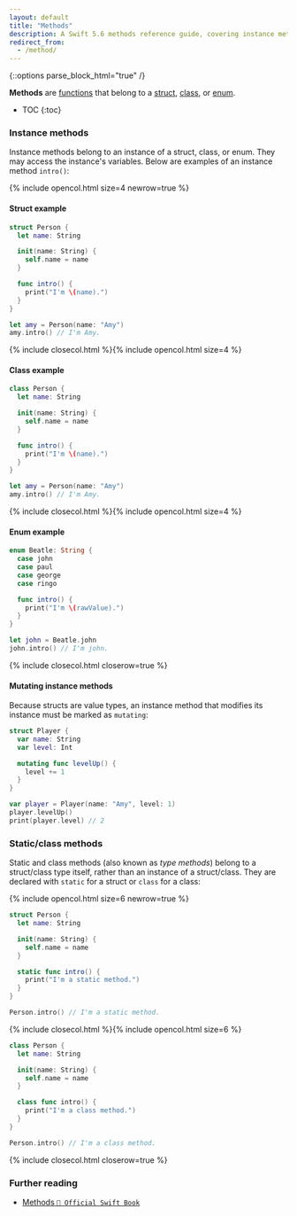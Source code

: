 ```yaml
---
layout: default
title: "Methods"
description: A Swift 5.6 methods reference guide, covering instance methods and static/class methods.
redirect_from: 
  - /method/
---
```

{::options parse_block_html="true" /}

**Methods** are [functions](/functions) that belong to a [struct](/structs-and-classes), [class](/structs-and-classes), or [enum](/enums).

* TOC
{:toc}

### Instance methods

Instance methods belong to an instance of a struct, class, or enum. They may access the instance's variables. Below are examples of an instance method `intro()`:

{% include opencol.html size=4 newrow=true %}

#### Struct example

```swift
struct Person {
  let name: String

  init(name: String) {
    self.name = name
  }

  func intro() {
    print("I'm \(name).")
  }
}

let amy = Person(name: "Amy")
amy.intro() // I'm Amy.
```

{% include closecol.html %}{% include opencol.html size=4 %}

#### Class example

```swift
class Person {
  let name: String

  init(name: String) {
    self.name = name
  }

  func intro() {
    print("I'm \(name).")
  }
}

let amy = Person(name: "Amy")
amy.intro() // I'm Amy.
```

{% include closecol.html %}{% include opencol.html size=4 %}

#### Enum example

```swift
enum Beatle: String {
  case john
  case paul
  case george
  case ringo

  func intro() {
    print("I'm \(rawValue).")
  }
}

let john = Beatle.john
john.intro() // I'm john.
```

{% include closecol.html closerow=true %}

#### Mutating instance methods

Because structs are value types, an instance method that modifies its instance must be marked as `mutating`:

```swift
struct Player {
  var name: String
  var level: Int

  mutating func levelUp() {
    level += 1
  }
}

var player = Player(name: "Amy", level: 1)
player.levelUp()
print(player.level) // 2
```

### Static/class methods

Static and class methods (also known as _type methods_) belong to a struct/class type itself, rather than an instance of a struct/class. They are declared with `static` for a struct or `class` for a class:

{% include opencol.html size=6 newrow=true %}

```swift
struct Person {
  let name: String

  init(name: String) {
    self.name = name
  }

  static func intro() {
    print("I'm a static method.")
  }
}

Person.intro() // I'm a static method.
```

{% include closecol.html %}{% include opencol.html size=6 %}

```swift
class Person {
  let name: String

  init(name: String) {
    self.name = name
  }

  class func intro() {
    print("I'm a class method.")
  }
}

Person.intro() // I'm a class method.
```

{% include closecol.html closerow=true %}

### Further reading

* [Methods `📖 Official Swift Book`](https://docs.swift.org/swift-book/LanguageGuide/Methods.html)
